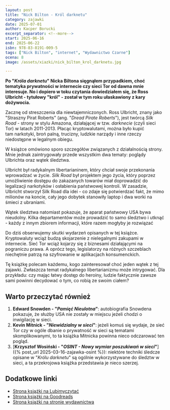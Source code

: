 ```yaml
---
layout: post
title: "Nick Bilton - Król darknetu"
category: zajawki
date: 2025-07-01
author: Kacper Borucki
excerpt_separator: <!--more-->
start: 2025-06-16
end: 2025-06-22
isbn: 978-83-8191-009-5
tags: ["Nick Bilton", "internet", "Wydawnictwo Czarne"]
ocena: 8
image: /assets/xiazki/nick_bilton_krol_darknetu.jpg

---
```


**Po "*Króla darknetu*" Nicka Biltona sięgnąłem przypadkiem, choć tematyka prywatności w internecie czy sieci Tor od dawna mnie interesuje. No i dopiero w toku czytania dowiedziałem się, że Ross Ulbricht - tytułowy "król" - został w tym roku ułaskawiony z kary dożywocia.**

<!--more-->

Zacznę od streszczenia dla niewtajemniczonych. Ross Ulbricht, znany jako "Straszny Pirat Roberts" (ang. "*Dread Pirate Roberts*"), jest twórcą *Silk Road* - strony w stylu Amazona, działającej w tzw. *darknecie* (czyli sieci Tor) w latach 2011-2013. Płacąc kryptowalutami, można było kupić tam narkotyki, broń palną, trucizny, ludzkie narządy i inne rzeczy niedostępne w legalnym obiegu.

W książce omówiono sporo szczegółów związanych z działalnością strony. Mnie jednak zaintrygowały przede wszystkim dwa tematy: poglądy Ulbrichta oraz wątek śledztwa.

Ulbricht był radykalnym libertarianinem, który chciał swoje przekonania wprowadzać w życie. *Silk Road* był projektem jego życia, który poprzez umożliwienie dostępu do zakazanych towarów miał doprowadzić do legalizacji narkotyków i osłabienia państwowej kontroli. W zasadzie, Ulbricht stworzył Silk Road dla idei - co zdaje się potwierdzać fakt, że mimo milionów na koncie, cały jego dobytek stanowiły laptop i dwa worki na śmieci z ubraniami.

Wątek śledztwa natomiast pokazuje, że aparat państwowy USA bywa nieudolny. Kilka departamentów może prowadzić to samo śledztwo i utknąć - każdy z innym zbiorem informacji, które razem mogłyby je rozwiązać

Do dziś obserwujemy skutki wydarzeń opisanych w tej książce. Kryptowaluty wciąż budzą skojarzenie z nielegalnymi zakupami w internecie. Sieć Tor wciąż kojarzy się z biznesami działającymi na pograniczu prawa. A oprócz tego, legislatorzy na różnych szczeblach niechętnie patrzą na szyfrowanie w aplikacjach konsumenckich.

Tę książkę polecam każdemu, kogo zainteresował choć jeden wątek z tej zajawki. Zwłaszcza temat radykalnego libertarianizmu może intrygować. Dla przykładu: czy mając łatwy dostęp do heroiny, ludzie faktycznie zawsze sami powinni decydować o tym, co robią ze swoim ciałem?

## Warto przeczytać również

1. **Edward Snowden - "*Pamięć Nieulotna*"**: autobiografia Snowdena pokazuje, że służby USA nie zostały w miejscu jeżeli chodzi o inwigilację w sieci.
2. **Kevin Mitnick - "*Niewidzialny w sieci*"**: jeżeli komuś się wydaje, że sieć Tor czy w ogóle dbanie o prywatność w sieci są tematami skomplikowanymi, to ta książka Mitnicka powinna nieco odczarować ten pogląd.
3. [**Krzysztof Wosiński - "*OSINT - Nowy wymiar poszukiwań w sieci*"**]({% post_url 2025-03-16-zajawka-osint %}): niektóre techniki śledcze opisane w "*Królu darknetu*" są ogólnie wykorzystywane do śledztw w sieci, a ta przekrojowa książka przedstawia je nieco szerzej.

## Dodatkowe linki

- [Strona książki na Lubimyczytać](https://lubimyczytac.pl/ksiazka/5122759/krol-darknetu-polowanie-na-genialnego-cyberprzestepce)
- [Strona książki na Goodreads](https://www.goodreads.com/book/show/50240321-kr-l-darknetu-polowanie-na-genialnego-cyberprzest-pc)
- [Strona książki na stronie wydawnictwa](https://czarne.com.pl/katalog/ksiazki/krol-darknetu)

